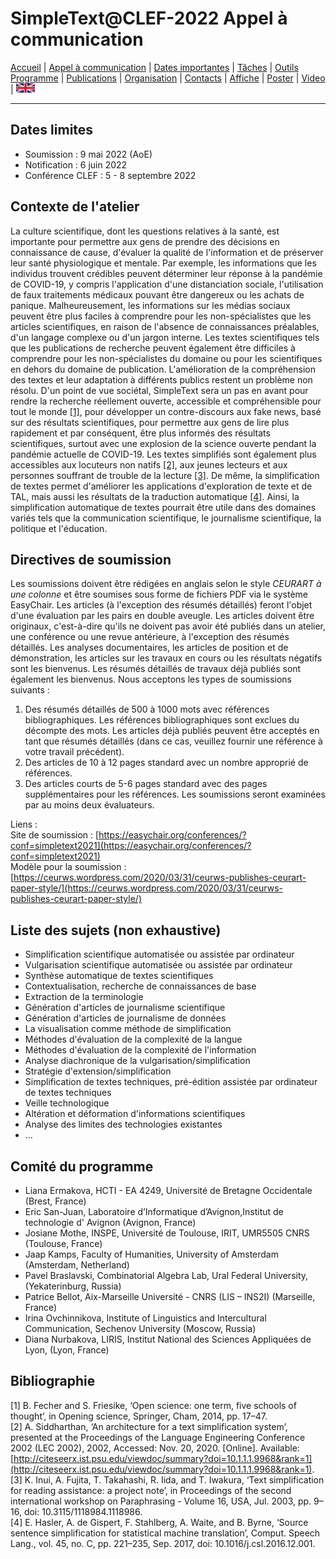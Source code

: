 
# SimpleText@CLEF-2022 Appel à communication

[Accueil](./) | [Appel à communication](./CFP) | [Dates importantes](./dates) | [Tâches](./tasks) | [Outils](./tools)  
[Programme](./program) | [Publications](./publications) | [Organisation](./organisation) | [Contacts](./contacts) | [Affiche](./affiche) | [Poster](./poster) | [Video](./video) | [<img src="./en.png" width="30">](../en/CFP)

---

## Dates limites

*	Soumission : 9 mai 2022 (AoE)
*	Notification : 6 juin 2022
*	Conférence CLEF : 5 - 8 septembre 2022

## Contexte de l'atelier
La culture scientifique, dont les questions relatives à la santé, est importante pour permettre aux gens de prendre des décisions en connaissance de cause, d'évaluer la qualité de l'information et de préserver leur santé physiologique et mentale. Par exemple, les informations que les individus trouvent crédibles peuvent déterminer leur réponse à la pandémie de COVID-19, y compris l'application d'une distanciation sociale, l'utilisation de faux traitements médicaux pouvant être dangereux ou les achats de panique. Malheureusement, les informations sur les médias sociaux peuvent être plus faciles à comprendre pour les non-spécialistes que les articles scientifiques, en raison de l'absence de connaissances préalables, d'un langage complexe ou d'un jargon interne. Les textes scientifiques tels que les publications de recherche peuvent également être difficiles à comprendre pour les non-spécialistes du domaine ou pour les scientifiques en dehors du domaine de publication. L'amélioration de la compréhension des textes et leur adaptation à différents publics restent un problème non résolu. D'un point de vue sociétal, SimpleText sera un pas en avant pour rendre la recherche réellement ouverte, accessible et compréhensible pour tout le monde [[1]](#bibliographie), pour développer un contre-discours aux fake news, basé sur des résultats scientifiques, pour permettre aux gens de lire plus rapidement et par conséquent, être plus informés des résultats scientifiques, surtout avec une explosion de la science ouverte pendant la pandémie actuelle de COVID-19. Les textes simplifiés sont également plus accessibles aux locuteurs non natifs [[2]](#bibliographie), aux jeunes lecteurs et aux personnes souffrant de trouble de la lecture [[3]](#bibliographie). De même, la simplification de textes permet d'améliorer les applications d'exploration de texte et de TAL, mais aussi les résultats de la traduction automatique [[4]](#bibliographie). Ainsi, la simplification automatique de textes pourrait être utile dans des domaines variés tels que la communication scientifique, le journalisme scientifique, la politique et l'éducation.

## Directives de soumission
Les soumissions doivent être rédigées en anglais selon le style *CEURART à une colonne* et être soumises sous forme de fichiers PDF via le système EasyChair. Les articles (à l'exception des résumés détaillés) feront l'objet d'une évaluation par les pairs en double aveugle. Les articles doivent être originaux, c'est-à-dire qu'ils ne doivent pas avoir été publiés dans un atelier, une conférence ou une revue antérieure, à l'exception des résumés détaillés. Les analyses documentaires, les articles de position et de démonstration, les articles sur les travaux en cours ou les résultats négatifs sont les bienvenus. Les résumés détaillés de travaux déjà publiés sont également les bienvenus. Nous acceptons les types de soumissions suivants :
1.	Des résumés détaillés de 500 à 1000 mots avec références bibliographiques. Les références bibliographiques sont exclues du décompte des mots. Les articles déjà publiés peuvent être acceptés en tant que résumés détaillés (dans ce cas, veuillez fournir une référence à votre travail précédent).
2.	Des articles de 10 à 12 pages standard avec un nombre approprié de références.
3.	Des articles courts de 5-6 pages standard avec des pages supplémentaires pour les références. Les soumissions seront examinées par au moins deux évaluateurs.

Liens :  
Site de soumission : [https://easychair.org/conferences/?conf=simpletext2021](https://easychair.org/conferences/?conf=simpletext2021)  
Modèle pour la soumission : [https://ceurws.wordpress.com/2020/03/31/ceurws-publishes-ceurart-paper-style/](https://ceurws.wordpress.com/2020/03/31/ceurws-publishes-ceurart-paper-style/)

## Liste des sujets (non exhaustive)
*	Simplification scientifique automatisée ou assistée par ordinateur
*	Vulgarisation scientifique automatisée ou assistée par ordinateur
*	Synthèse automatique de textes scientifiques
*	Contextualisation, recherche de connaissances de base
*	Extraction de la terminologie
*	Génération d'articles de journalisme scientifique
*	Génération d'articles de journalisme de données
*	La visualisation comme méthode de simplification
*	Méthodes d'évaluation de la complexité de la langue
*	Méthodes d'évaluation de la complexité de l'information
*	Analyse diachronique de la vulgarisation/simplification
*	Stratégie d'extension/simplification
*	Simplification de textes techniques, pré-édition assistée par ordinateur de textes techniques
*	Veille technologique
*	Altération et déformation d'informations scientifiques
*	Analyse des limites des technologies existantes
*	…

## Comité du programme
* Liana Ermakova, HCTI - EA 4249, Université de Bretagne Occidentale (Brest, France)
* Eric San-Juan, Laboratoire d’Informatique d’Avignon,Institut de technologie d' Avignon (Avignon, France)
* Josiane Mothe, INSPE, Université de Toulouse, IRIT, UMR5505 CNRS (Toulouse, France)
* Jaap Kamps, Faculty of Humanities, University of Amsterdam (Amsterdam, Netherland)
* Pavel Braslavski, Combinatorial Algebra Lab, Ural Federal University, (Yekaterinburg, Russia)
* Patrice Bellot, Aix-Marseille Université - CNRS (LIS – INS2I) (Marseille, France)
* Irina Ovchinnikova, Institute of Linguistics and Intercultural Communication, Sechenov University (Moscow, Russia)
* Diana Nurbakova, LIRIS, Institut National des Sciences Appliquées de Lyon, (Lyon, France)

## Bibliographie
[1] B. Fecher and S. Friesike, ‘Open science: one term, five schools of thought’, in Opening science, Springer, Cham, 2014, pp. 17–47.  
[2] A. Siddharthan, ‘An architecture for a text simplification system’, presented at the Proceedings of the Language Engineering Conference 2002 (LEC 2002), 2002, Accessed: Nov. 20, 2020. [Online]. Available: [http://citeseerx.ist.psu.edu/viewdoc/summary?doi=10.1.1.1.9968&rank=1](http://citeseerx.ist.psu.edu/viewdoc/summary?doi=10.1.1.1.9968&rank=1).  
[3] K. Inui, A. Fujita, T. Takahashi, R. Iida, and T. Iwakura, ‘Text simplification for reading assistance: a project note’, in Proceedings of the second international workshop on Paraphrasing - Volume 16, USA, Jul. 2003, pp. 9–16, doi: 10.3115/1118984.1118986.  
[4] E. Hasler, A. de Gispert, F. Stahlberg, A. Waite, and B. Byrne, ‘Source sentence simplification for statistical machine translation’, Comput. Speech Lang., vol. 45, no. C, pp. 221–235, Sep. 2017, doi: 10.1016/j.csl.2016.12.001.
